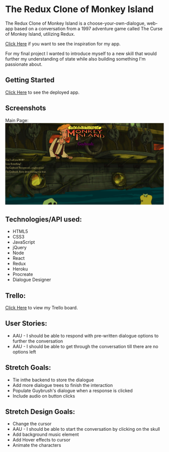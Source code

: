 # The Redux Clone of Monkey Island

The Redux Clone of Monkey Island is a choose-your-own-dialogue, web-app based on a conversation from a 1997 adventure game called The Curse of Monkey Island, utilizing Redux.

 [Click Here](https://www.youtube.com/watch?v=_g-EhzAR9GY) if you want to see the inspiration for my app.

For my final project I wanted to introduce myself to a new skill that would further my understanding of state while also building something I'm passionate about.

## Getting Started
 [Click Here](https://the-redux-clone-of-monkey-island-tm.herokuapp.com) to see the deployed app. 

## Screenshots
Main Page: ![screenshot1](./public/main.png)

##  Technologies/API used:
- HTML5
- CSS3
- JavaScript
- jQuery
- Node
- React
- Redux
- Heroku
- Procreate 
- Dialogue Designer

## Trello:

[Click Here](https://trello.com/b/iuzoDFTW/project-5) to view my Trello board.

## User Stories:

- AAU - I should be able to  respond with pre-written dialogue options to further the conversation
- AAU - I should be able to get through the conversation till there are no options left

## Stretch Goals:
- Tie inthe backend to store the dialogue
- Add more dialogue trees to finish the interaction
- Populate Guybrush's dialogue when a response is clicked
- Include audio on button clicks

## Stretch Design Goals:
- Change the cursor 
- AAU - I should be able to start the conversation by clicking on the skull
- Add background music element
- Add Hover effects to cursor
- Animate the characters

